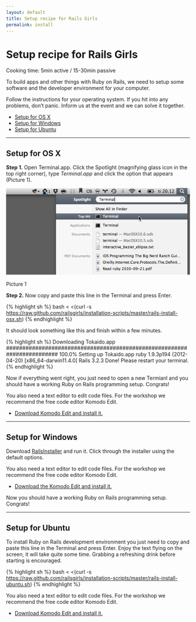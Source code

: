 ```yaml
---
layout: default
title: Setup recipe for Rails Girls
permalink: install
---
```


# Setup recipe for Rails Girls
<span class="muted">Cooking time: 5min active / 15-30min passive</span>

To build apps and other things with Ruby on Rails, we need to setup some software and the developer environment for your computer.

Follow the instructions for your operating system. If you hit into any problems, don&#8217;t panic. Inform us at the event and we can solve it together.

* [Setup for OS X](#setup_for_os_x)
* [Setup for Windows](#setup_for_windows)
* [Setup for Ubuntu](#setup_for_ubuntu)

<hr />

## Setup for OS X

**Step 1.** Open Terminal.app. Click the Spotlight (magnifying glass icon in the top right corner), type *Terminal.app* and click the option that appears (Picture 1).

![Spotlight](/images/3.png "Spotlight")

Picture 1
 
**Step 2.** Now copy and paste this line in the Terminal and press Enter.
 
{% highlight sh %}
bash < <(curl -s https://raw.github.com/railsgirls/installation-scripts/master/rails-install-osx.sh)
{% endhighlight %}

It should look something like this and finish within a few minutes.

{% highlight sh %}
Downloading Tokaido.app
######################################################################## 100.0%
Setting up Tokaido.app
ruby 1.9.3p194 (2012-04-20) [x86_64-darwin11.4.0]
Rails 3.2.3
Done!
Please restart your terminal.
{% endhighlight %}

Now if everything went right, you just need to open a new Termianl and you should have a working Ruby on Rails programming setup. Congrats!

You also need a text editor to edit code files. For the workshop we recommend the free code editor Komodo Edit.

* [Download Komodo Edit and install it.](http://www.activestate.com/komodo-edit/downloads)

<hr />

## Setup for Windows
 
Download [RailsInstaller](http://rubyforge.org/frs/download.php/75346/railsinstaller-2.0.0.exe) and run it. Click through the installer using the default options.
 
You also need a text editor to edit code files. For the workshop we recommend the free code editor Komodo Edit.

* [Download the Komodo Edit and install it.](http://www.activestate.com/komodo-edit/downloads)
 
Now you should have a working Ruby on Rails programming setup. Congrats!

<hr />

## Setup for Ubuntu

To install Ruby on Rails development environment you just need to copy and paste this line in the Terminal and press Enter. Enjoy the text flying on the screen, it will take quite some time. Grabbing a refreshing drink before starting is encouraged.
 
{% highlight sh %}
bash < <(curl -s https://raw.github.com/railsgirls/installation-scripts/master/rails-install-ubuntu.sh)
{% endhighlight %} 

You also need a text editor to edit code files. For the workshop we recommend the free code editor Komodo Edit.

* [Download Komodo Edit and install it.](http://www.activestate.com/komodo-edit/downloads)
